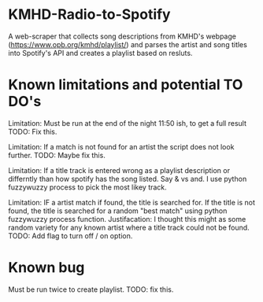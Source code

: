 # KMHD-Radio-to-Spotify
A web-scraper that collects song descriptions from KMHD's webpage (https://www.opb.org/kmhd/playlist/) and parses the artist and song titles into Spotify's API and creates a playlist based on resluts. 

# Known limitations and potential TO DO's
Limitation: Must be run at the end of the night 11:50 ish, to get a full result 
TODO: Fix this.

Limitation: If a match is not found for an artist the script does not look further.
TODO: Maybe fix this.

Limitation: If a title track is entered wrong as a playlist description or differntly than how spotify has the song listed. Say & vs and.
I use  python fuzzywuzzy process to pick the most likey track. 

Limitation: IF a artist match if found, the title is searched for. If the title is not found, the title is searched for a random "best match" using python fuzzywuzzy process function.
Justifacation: I thought this might as some random variety for any known artist where a title track could not be found. 
TODO: Add flag to turn off / on option. 

# Known bug
Must be run twice to create playlist.
TODO: fix this. 
